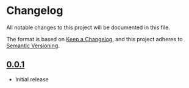 # Changelog

All notable changes to this project will be documented in this file.

The format is based on [Keep a Changelog], and this project adheres to [Semantic Versioning].

## [0.0.1]

- Initial release

[0.0.1]: https://github.com/shortcake-dev/shortcake-api-dart/commits/main

[Keep a Changelog]: https://keepachangelog.com/en/1.0.0/
[Semantic Versioning]: https://semver.org/spec/v2.0.0.html
